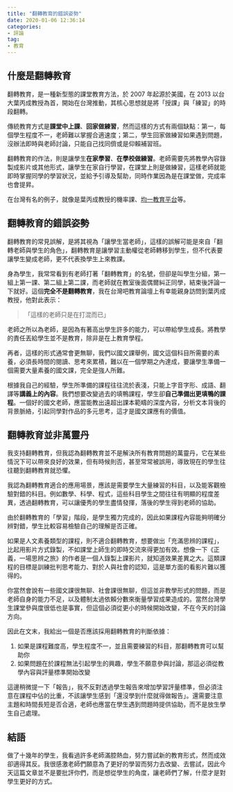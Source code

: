 ```yaml
---
title: "翻轉教育的錯誤姿勢"
date: 2020-01-06 12:36:14
categories:
- 評論
tag:
- 教育
---
```


## 什麼是翻轉教育

翻轉教育，是一種新型態的課堂教育方法，於 2007 年起源於美國，在 2013 以台大葉丙成教授為首，開始在台灣推動，其核心思想就是將「授課」與「練習」的時段翻轉。

傳統教育方式是**課堂中上課**、**回家做練習**，然而這樣的方式有兩個缺點：第一，每個學生程度不一，老師難以掌握合適速度；第二，學生回家做練習如果遇到問題，沒辦法即時與老師討論，只能自己找同儕或是仰賴補習班。

翻轉教育的作法，則是讓學生**在家學習**、**在學校做練習**。老師需要先將教學內容錄製成影片或其他形式，讓學生在家自行學習，在課堂上則是做練習，這樣老師就能即時掌握同學的學習狀況，並給予引導及幫助，同時作業因為是在課堂做，完成率也會提昇。

在台灣有名的例子，就像是葉丙成教授的機率課、[均一教育平台](https://www.junyiacademy.org/)等。

## 翻轉教育的錯誤姿勢

翻轉教育的常見誤解，是將其視為「讓學生當老師」，這樣的誤解可能是來自「翻轉老師與學生的角色」，翻轉教育是讓學習主動權從老師轉移到學生，但不代表要讓學生變成老師，更不代表換學生上來教課。

身為學生，我常常看到有老師打著「翻轉教育」的名號，但卻是叫學生分組，第一組上第一課、第二組上第二課，而老師就在教室後面偶爾糾正同學，結束後評論一下就好。這個**完全不是翻轉教育**，我在台灣吧教育論壇上有幸能親身訪問到葉丙成教授，他對此表示：

> 「這樣的老師只是在打混而已」

老師之所以為老師，是因為有著高出學生許多的能力，可以帶給學生成長。將教學的責任丟給學生並不是教育，除非是在上教育學程。

再者，這樣的形式通常會更無聊，我們以國文課舉例，國文這個科目所需要的素養，必須長時間的閱讀、思考來累積，難以在一個學期之內達成，要讓學生準備一個需要大量素養的國文課，完全是強人所難。

根據我自己的經驗，學生所準備的課程往往流於表淺，只能上字音字形、成語、翻譯等**講義上的內容**。我們想要改變過去的填鴨課程，學生卻**自己準備出更填鴨的課程**。一個好的國文老師，應當能教出遠超出課本範疇的深度內容，分析文本背後的背景脈絡，引起同學對作品的多元思考，這才是國文課應有的價值。

## 翻轉教育並非萬靈丹

我支持翻轉教育，但我認為翻轉教育並不是解決所有教育問題的萬靈丹，它在某些情況下可以帶來良好的效果，但有時候則否，甚至常常被誤用，導致現在的學生往往聽到翻轉教育就恐懼。

我認為翻轉教育適合的應用場景，應該是需要學生大量練習的科目，以及能客觀檢驗對錯的科目。例如數學、科學、程式，這些科目學生之間往往有明顯的程度差異，透過翻轉教育，可以讓優秀的學生盡情發揮，落後的學生得到老師的協助。

由於翻轉教育的「學習」階段，是學生獨力完成的，因此如果課程內容能夠明確分辨對錯，學生比較容易檢驗自己的理解是否正確。

如果是人文素養類型的課程，則不適合翻轉教育，想要做出「充滿思辨的課程」，比起用影片方式錄製，不如課堂上師生的即時交流來得更加有效。想像一下《正義，一場思辨之旅》的作者是一個人錄製上課影片，就知道效果差異之大。這類課程的目標是訓練批判思考能力、對於人與社會的認知，這是單方面的看影片難以獲得的。

你當然會說有一些國文課很無聊、社會課很無聊，但這並非教學形式的問題，而是老師自身的能力不足，以及體制太過依賴分數來衡量學習成果造成的。當然台灣學生課堂參與度很低也是事實，但這個必須從更小的時候開始改變，不在今天的討論方向。

因此在文末，我給出一個是否應該採用翻轉教育的判斷依據：

1. 如果是課程難度高，學生程度不一，並且需要練習的科目，那翻轉教育可以幫助你
2. 如果問題在於課程無法引起學生的興趣，學生不願意參與討論，那這必須從教學內容與評量標準開始改變

這邊稍微提一下「報告」，我不反對透過學生報告來增加學習評量標準，但必須注意在課程中佔的比重，不該讓學生感到「還沒學到什麼就得做報告」。還需要注意主題和時間長短是否合適，老師也應當在學生遇到問題時提供協助，而不是放生學生自己處理。

## 結語

做了十幾年的學生，我看過許多老師滿腔熱血，努力嘗試新的教育形式，然而成效卻適得其反。我很感激老師們願意為了更好的學習而努力去改變、去嘗試，因此今天這篇文章並不是要批評你們，而是想從學生的角度，讓老師們了解，什麼才是對學生更好的方式。

